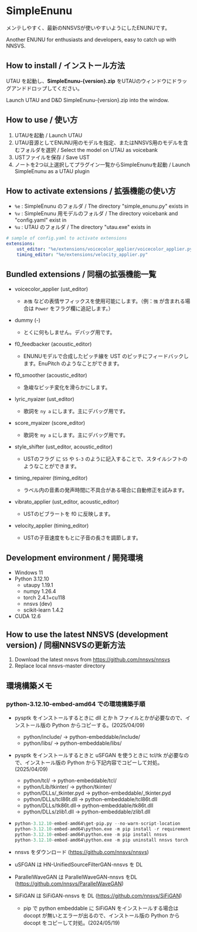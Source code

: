 # SimpleEnunu

メンテしやすく、最新のNNSVSが使いやすいようにしたENUNUです。

Another ENUNU for enthusiasts and developers, easy to catch up with NNSVS.


## How to install / インストール方法

UTAU を起動し、**SimpleEnunu-{version}.zip** をUTAUのウィンドウにドラッグアンドドロップしてください。

Launch UTAU and D&D SimpleEnunu-{version}.zip into the window.

## How to use / 使い方
1. UTAUを起動 / Launch UTAU
2. UTAU音源としてENUNU用のモデルを指定、またはNNSVS用のモデルを含むフォルダを選択 / Select the model on UTAU as voicebank
3. USTファイルを保存 / Save UST
4. ノートを2つ以上選択してプラグイン一覧からSimpleEnunuを起動 / Launch SimpleEnunu as a UTAU plugin

## How to activate extensions / 拡張機能の使い方

- `%e` : SimpleEnunu のフォルダ / The directory "simple_enunu.py" exists in
- `%v` : SimpleEnunu 用モデルのフォルダ / The directory voicebank and "config.yaml" exist in
- `%u` : UTAU のフォルダ / The directory "utau.exe" exists in

```yaml
# sample of config.yaml to activate extensions
extensions:
    ust_editor: "%e/extensions/voicecolor_applier/voicecolor_applier.py"
    timing_editor: "%e/extensions/velocity_applier.py"
```

## Bundled extensions / 同梱の拡張機能一覧

- voicecolor_applier (ust_editor)
  - `あ強` などの表情サフィックスを使用可能にします。（例：`強` が含まれる場合は `Power` をフラグ欄に追記します。）
- dummy (-)
  - とくに何もしません。デバッグ用です。
- f0_feedbacker (acoustic_editor)
  - ENUNUモデルで合成したピッチ線を UST のピッチにフィードバックします。EnuPitch のようなことができます。

- f0_smoother (acoustic_editor)
  - 急峻なピッチ変化を滑らかにします。

- lyric_nyaizer (ust_editor)
  - 歌詞を `ny a` にします。主にデバッグ用です。
- score_myaizer (score_editor)
  - 歌詞を `my a` にします。主にデバッグ用です。

- style_shifter (ust_editor, acoustic_editor)
  - USTのフラグ に `S5` や `S-3` のように記入することで、スタイルシフトのようなことができます。

- timing_repairer (timing_editor)
  - ラベル内の音素の発声時間に不具合がある場合に自動修正を試みます。
- vibrato_applier (ust_editor, acoustic_editor)
  - USTのビブラートを f0 に反映します。

- velocity_applier (timing_editor)
  - USTの子音速度をもとに子音の長さを調節します。


## Development environment / 開発環境

- Windows 11
- Python 3.12.10
  - utaupy 1.19.1
  - numpy 1.26.4
  - torch 2.4.1+cu118
  - nnsvs (dev)
  - scikit-learn 1.4.2
- CUDA 12.6

## How to use the latest NNSVS (development version) / 同梱NNSVSの更新方法

1. Download the latest nnsvs from https://github.com/nnsvs/nnsvs
2. Replace local nnsvs-master directory

## 環境構築メモ

### python-3.12.10-embed-amd64 での環境構築手順

- pysptk をインストールするときに dll とか h ファイルとかが必要なので、インストール版の Python からコピーする。(2025/04/09)

  - python/include/  → python-embeddable/include/
  - python/libs/  → python-embeddable/libs/

- pysptk をインストールするときと uSFGAN を使うときに tcl/tk が必要なので、インストール版の Python から下記内容でコピーして対処。(2025/04/09)

  - python/tcl/  → python-embeddable/tcl/
  - python/Lib/tkinter/ → python/tkinter/
  - python/DLLs/\_tkinter.pyd → python-embeddable/\_tkinter.pyd
  - python/DLLs/tcl86t.dll → python-embeddable/tcl86t.dll
  - python/DLLs/tk86t.dll→ python-embeddable/tk86t.dll
  - python/DLLs/zlib1.dll → python-embeddable/zlib1.dll

- ```python
  python-3.12.10-embed-amd64\get-pip.py --no-warn-script-location
  python-3.12.10-embed-amd64\python.exe -m pip install -r requirements.txt --no-warn-script-location
  python-3.12.10-embed-amd64\python.exe -m pip install nnsvs
  python-3.12.10-embed-amd64\python.exe -m pip uninstall nnsvs torch torchaudio torchvision -y
  ```

- nnsvs をダウンロード (https://github.com/nnsvs/nnsvs)

- uSFGAN は HN-UnifiedSourceFilterGAN-nnsvs を DL

- ParallelWaveGAN は ParallelWaveGAN-nnsvs をDL (https://github.com/nnsvs/ParallelWaveGAN)

- SiFiGAN は SiFiGAN-nnsvs を DL (https://github.com/nnsvs/SiFiGAN)

  - pip で python embeddable に SiFiGAN をインストールする場合は docopt が無いとエラーが出るので、インストール版の Python から docopt をコピーして対処。(2024/05/19)
